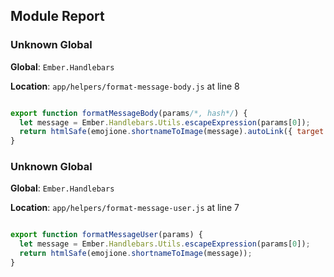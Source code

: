 ## Module Report
### Unknown Global

**Global**: `Ember.Handlebars`

**Location**: `app/helpers/format-message-body.js` at line 8

```js

export function formatMessageBody(params/*, hash*/) {
  let message = Ember.Handlebars.Utils.escapeExpression(params[0]);
  return htmlSafe(emojione.shortnameToImage(message).autoLink({ target: "_blank", rel: "noopener noreferrer" }));
}
```

### Unknown Global

**Global**: `Ember.Handlebars`

**Location**: `app/helpers/format-message-user.js` at line 7

```js

export function formatMessageUser(params) {
  let message = Ember.Handlebars.Utils.escapeExpression(params[0]);
  return htmlSafe(emojione.shortnameToImage(message));
}
```
